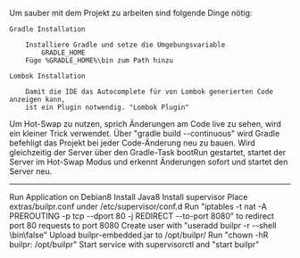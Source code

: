 Um sauber mit dem Projekt zu arbeiten sind folgende Dinge nötig:

    Gradle Installation
        
        Installiere Gradle und setze die Umgebungsvariable
            GRADLE_HOME
        Füge %GRADLE_HOME%\bin zum Path hinzu
        
    Lombok Installation
        
        Damit die IDE das Autocomplete für von Lombok generierten Code anzeigen kann,
        ist ein Plugin notwendig. "Lombok Plugin"
        
Um Hot-Swap zu nutzen, sprich Änderungen am Code live zu sehen, wird ein kleiner Trick verwendet.
Über "gradle build --continuous" wird Gradle befehligt das Projekt bei jeder Code-Änderung neu zu bauen.
Wird gleichzeitig der Server über den Gradle-Task bootRun gestartet, startet der Server im Hot-Swap Modus 
und erkennt Änderungen sofort und startet den Server neu.



---


Run Application on Debian8
Install Java8 Install supervisor Place extras/builpr.conf under /etc/supervisor/conf.d Run "iptables -t nat -A PREROUTING -p tcp --dport 80 -j REDIRECT --to-port 8080" to redirect port 80 requests to port 8080 Create user with "useradd builpr -r --shell \bin\false" Upload builpr-embedded.jar to /opt/builpr/ Run "chown -hR builpr: /opt/builpr" Start service with supervisorctl and "start builpr"